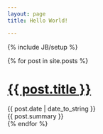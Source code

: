```yaml
---
layout: page
title: Hello World!

---
```

{% include JB/setup %}



<div class="posts">
    {% for post in site.posts %}
        <div class="post">
            <h1 class="post-title "><a href="{{ BASE_PATH }}{{ post.url }}">{{ post.title }}</a></h1>
            <div class="post-date ">
                {{ post.date | date_to_string }}
            </div>
            <div class="post-summary ">
                {{ post.summary }}
            </div>
        </div>
    {% endfor %}
</div>

<!--

## To-Do

This theme is still unfinished. If you'd like to be added as a contributor, [please fork](http://github.com/plusjade/jekyll-bootstrap)!
We need to clean up the themes, make theme usage guides with theme-specific markup examples.

Read [Jekyll Quick Start](http://jekyllbootstrap.com/usage/jekyll-quick-start.html)

Complete usage and documentation available at: [Jekyll Bootstrap](http://jekyllbootstrap.com)

## Update Author Attributes

In `_config.yml` remember to specify your own data:
    
    title : My Blog =)
    
    author :
      name : Name Lastname
      email : blah@email.test
      github : username
      twitter : username

The theme should reference these variables whenever needed.
    
## Sample Posts

This blog contains sample posts which help stage pages and blog data.
When you don't need the samples anymore just delete the `_posts/core-samples` folder.

    $ rm -rf _posts/core-samples

Here's a sample "posts list".
-->
